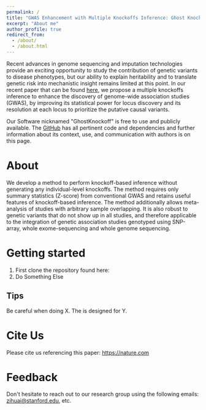 ```yaml
---
permalink: /
title: "GWAS Enhancement with Multiple Knockoffs Inference: Ghost Knockoffs"
excerpt: "About me"
author_profile: true
redirect_from: 
  - /about/
  - /about.html
---
```


Recent advances in genome sequencing and imputation technologies provide an exciting opportunity to study the contribution of genetic variants to disease phenotypes, but our ability to explain heritability and to translate genetic risk into mechanistic insight remains limited at this point. In our recent paper that can be found [here](https://google.com), we propose a multiple knockoffs inference to enhance the discovery of genome-wide association studies (GWAS), by improving its statistical power for locus discovery and its resolution at each locus to prioritize the putative causal variants. 

Our Software nicknamed "GhostKnockoff" is free to use and publicly available. The [GitHub](https://sosaar@github.com) has all pertinent code and dependencies and further information about its context, use, and communication with authors is on this page. 

About
======
We develop a method to perform knockoff-based inference without generating any individual-level knockoffs. The method requires only summary statistics (Z-score) from conventional GWAS and retains useful features of knockoff-based inference. The method additionally allows meta-analysis of studies with arbitrary sample overlapping. It is also robust to genetic variants that do not show up in all studies, and therefore applicable to the integration of genetic association studies genotyped using SNP-array, whole exome-sequencing and whole genome sequencing. 

Getting started
======
1. First clone the repository found here: 
2. Do Something Else

Tips
------
Be careful when doing X. The is designed for Y. 

Cite Us
======
Please cite us referencing this paper: https://nature.com

Feedback
=====
Don't hesitate to reach out to our research group using the following emails: zihuai@stanford.edu, etc. 
